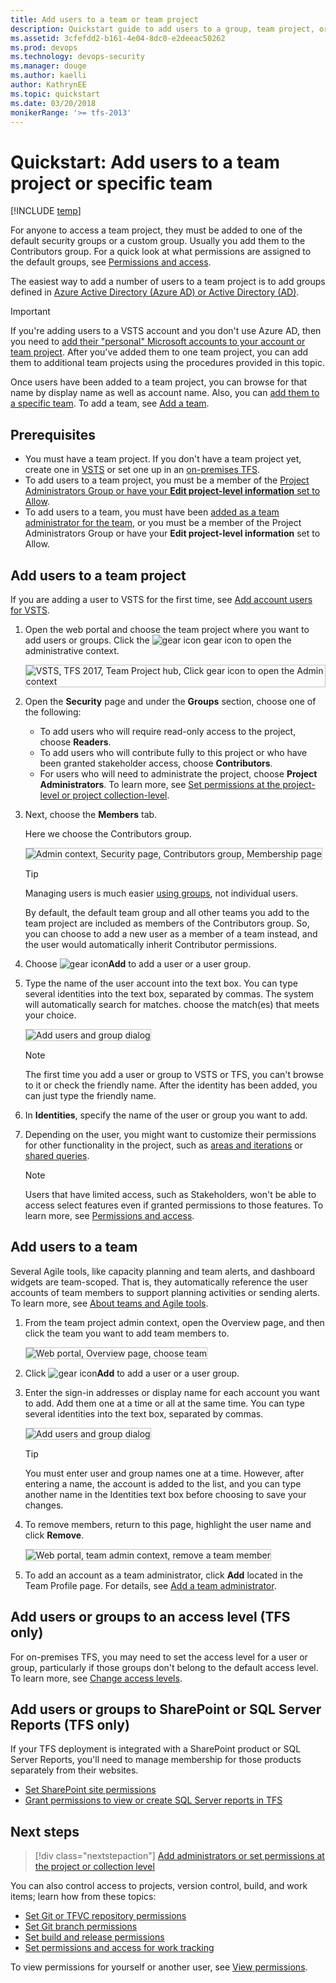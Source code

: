 ```yaml
---
title: Add users to a team or team project
description: Quickstart guide to add users to a group, team project, or team 
ms.assetid: 3cfefdd2-b161-4e04-8dc0-e2deeac50262
ms.prod: devops
ms.technology: devops-security
ms.manager: douge
ms.author: kaelli
author: KathrynEE
ms.topic: quickstart
ms.date: 03/20/2018
monikerRange: '>= tfs-2013'
---
```

# Quickstart: Add users to a team project or specific team

[!INCLUDE [temp](../_shared/version-vsts-tfs-all-versions.md)]

For anyone to access a team project, they must be added to one of the default security groups or a custom group. Usually you add them to the Contributors group. For a quick look at what permissions are assigned to the default groups, see [Permissions and access](permissions-access.md).

The easiest way to add a number of users to a team project is to add groups defined in [Azure Active Directory (Azure AD) or Active Directory (AD)](setup-ad-aad.md).

> [!IMPORTANT]
> If you're adding users to a VSTS account and you don't use Azure AD, then you need to [add their "personal" Microsoft accounts to your account or team project](../user-guide/sign-up-invite-teammates.md#invite-others). After you've added them to one team project, you can add them to additional team projects using the procedures provided in this topic.

Once users have been added to a team project, you can browse for that name by display name as well as account name. Also, you can [add them to a specific team](#add-team-members). To add a team, see [Add a team](../work/scale/multiple-teams.md).

## Prerequisites

* You must have a team project. If you don't have a team project yet, create one in [VSTS](../user-guide/sign-up-invite-teammates.md) or set one up in an [on-premises TFS](../accounts/create-team-project.md).
* To add users to a team project, you must be a member of the [Project Administrators Group or have your **Edit project-level information** set to Allow](set-project-collection-level-permissions.md).
* To add users to a team, you must have been [added as a team administrator for the team](../work/scale/add-team-administrator.md), or you must be a member of the Project Administrators Group or have your **Edit project-level information** set to Allow.

<a name="add-users-team-project"></a>

## Add users to a team project

If you are adding a user to VSTS for the first time, see [Add account users for VSTS](../accounts/add-account-users-from-user-hub.md?toc=/vsts/security/toc.json&bc=/vsts/security/breadcrumb/toc.json).

1. Open the web portal and choose the team project where you want to add users or groups. Click the ![gear icon](../_img/icons/gear-icon.png) gear icon to open the administrative context.

   <img src="_img/add-users/choose-team-project-click-gear-icon.png" alt="VSTS, TFS 2017, Team Project hub, Click gear icon to open the Admin context" style="border: 1px solid #C3C3C3;" /> 

<!---
**TFS 2015**
    ![Select team project from TFS home page](_img/add-users-team-project/overview.png)
-->

2. Open the **Security** page and under the **Groups** section, choose one of the following:
   * To add users who will require read-only access to the project, choose **Readers**.
   * To add users who will contribute fully to this project or who have been granted stakeholder access, choose **Contributors**.
   * For users who will need to administrate the project, choose **Project Administrators**. To learn more, see  [Set permissions at the project-level or project collection-level](set-project-collection-level-permissions.md).

3. Next, choose the **Members** tab.

   Here we choose the Contributors group.

   <img src="_img/add-users/add-members-to-contributors-group.png" alt="Admin context, Security page, Contributors group, Membership page" style="border: 1px solid #C3C3C3;" />

    > [!TIP]
    > Managing users is much easier [using groups](../security/about-permissions.md), not individual users.

   By default, the default team group and all other teams you add to the team project are included as members of the Contributors group. So, you can choose to add a new user as a member of a team instead, and the user would automatically inherit Contributor permissions. 

4. Choose ![gear icon](../_img/icons/add-light-icon.png)**Add** to add a user or a user group.

5. Type the name of the user account into the text box. You can type several identities into the text box, separated by commas. The system will automatically search for matches. choose the match(es) that meets your choice.

	<img src="_img/project-level-permissions-add-a-user.png" alt="Add users and group dialog" style="border: 1px solid #C3C3C3;" /> 

   > [!NOTE]
   > The first time you add a user or group to VSTS or TFS,
   > you can't browse to it or check the friendly name.
   > After the identity has been added, you can just type the friendly name.

<!---**TFS 2015**
    ![Choose the team project group and add members](../accounts/_img/add-users-team-project/add-contributor.png)-->

6. In **Identities**, specify the name of the user or group you want to add.

7. Depending on the user, you might want to customize their permissions for other functionality in the project, such as [areas and iterations](set-permissions-access-work-tracking.md) or [shared queries](../work/track/set-query-permissions.md).

   > [!NOTE]
   > Users that have limited access, such as Stakeholders, won't be able to access select features even if granted permissions to those features. To learn more, see [Permissions and access](permissions-access.md).

<a id="add-team-members"> </a>

## Add users to a team

Several Agile tools, like capacity planning and team alerts, and dashboard widgets are team-scoped. That is, they automatically reference the user accounts of team members to support planning activities or sending alerts. To learn more, see [About teams and Agile tools](../organizations/settings/about-teams-and-settings.md).

<a id="add-team-members-team-services" />

1. From the team project admin context, open the Overview page, and then click the team you want to add team members to.   

	<img src="_img/add-users/overview-page-select-team.png" alt="Web portal, Overview page, choose team" style="border: 1px solid #C3C3C3;" />

2. Click ![gear icon](../_img/icons/add-light-icon.png)**Add** to add a user or a user group.

3. Enter the sign-in addresses or display name for each account you want to add. Add them one at a time or all at the same time. You can type several identities into the text box, separated by commas.

	<img src="_img/project-level-permissions-add-a-user.png" alt="Add users and group dialog" style="border: 1px solid #C3C3C3;" />

   > [!TIP]
   > You must enter user and group names one at a time. However, after entering a name, the account is added to the list, and you can type another name in the Identities text box before choosing to save your changes.
 
4. To remove members, return to this page, highlight the user name and click **Remove**.

	<img src="_img/add-users/team-page-remove-team-member.png" alt="Web portal, team admin context, remove a team member" style="border: 1px solid #C3C3C3;" /> 

5. To add an account as a team administrator, click **Add** located in the Team Profile page. For details, see [Add a team administrator](../work/scale/add-team-administrator.md).

## Add users or groups to an access level (TFS only)

For on-premises TFS, you may need to set the access level for a user or group, particularly if those groups don't belong to the default access level. To learn more, see [Change access levels](change-access-levels.md).

## Add users or groups to SharePoint or SQL Server Reports (TFS only)

If your TFS deployment is integrated with a SharePoint product or SQL Server Reports, you'll need to manage membership for those products separately from their websites.

* [Set SharePoint site permissions](../security/set-sharepoint-permissions.md)
* [Grant permissions to view or create SQL Server reports in TFS](../report/admin/grant-permissions-to-reports.md)

## Next steps

> [!div class="nextstepaction"]
> [Add administrators or set permissions at the project or collection level](set-project-collection-level-permissions.md) 

You can also control access to projects, version control, build, and work items;
learn how from these topics: 

* [Set Git or TFVC repository permissions](set-git-tfvc-repository-permissions.md)
* [Set Git branch permissions](../git/branch-permissions.md)
* [Set build and release permissions](../pipelines/policies/set-permissions.md)
* [Set permissions and access for work tracking](set-permissions-access-work-tracking.md)

To view permissions for yourself or another user, see [View permissions](../security/view-permissions.md).
